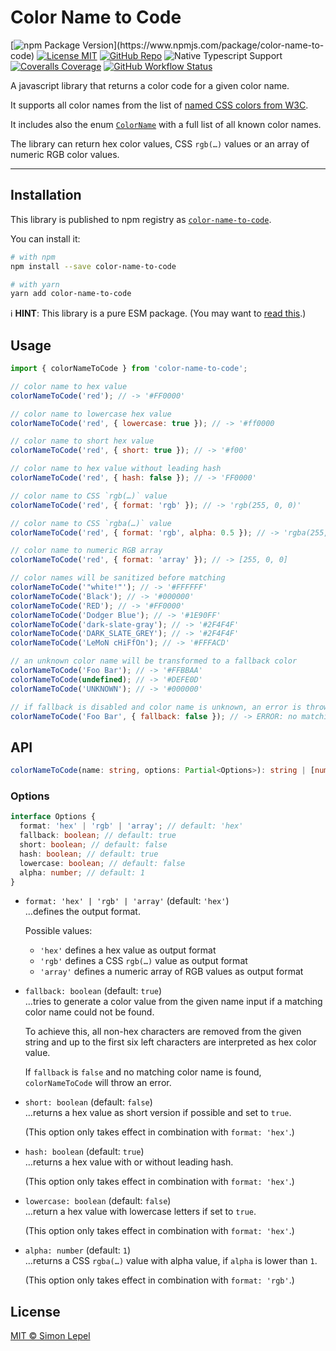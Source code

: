 # Color Name to Code

[![npm Package Version](https://img.shields.io/npm/v/color-name-to-code?)](https://www.npmjs.com/package/color-name-to-code)
[![License MIT](https://img.shields.io/badge/license-MIT-4cc552)](http://simbo.mit-license.org/)
[![GitHub Repo](https://img.shields.io/badge/repo-public-87ceeb)](https://github.com/simbo/color-name-to-code)
![Native Typescript Support](https://img.shields.io/npm/types/color-name-to-code)
[![Coveralls Coverage](https://img.shields.io/coveralls/github/simbo/color-name-to-code)](https://coveralls.io/github/simbo/color-name-to-code)
[![GitHub Workflow Status](https://img.shields.io/github/actions/workflow/status/simbo/color-name-to-code/ci.yml?branch=main)](https://github.com/simbo/color-name-to-code/actions/workflows/ci.yml)

A javascript library that returns a color code for a given color name.

It supports all color names from the list of
[named CSS colors from W3C](https://drafts.csswg.org/css-color/#named-colors).

It includes also the enum [`ColorName`](./src/color-name.enum.ts) with a full
list of all known color names.

The library can return hex color values, CSS `rgb(…)` values or an array of
numeric RGB color values.

---

## Installation

This library is published to npm registry as
[`color-name-to-code`](https://www.npmjs.com/package/color-name-to-code).

You can install it:

```sh
# with npm
npm install --save color-name-to-code

# with yarn
yarn add color-name-to-code
```

ℹ️ **HINT**: This library is a pure ESM package. (You may want to
[read this](https://gist.github.com/sindresorhus/a39789f98801d908bbc7ff3ecc99d99c).)

## Usage

```js
import { colorNameToCode } from 'color-name-to-code';

// color name to hex value
colorNameToCode('red'); // -> '#FF0000'

// color name to lowercase hex value
colorNameToCode('red', { lowercase: true }); // -> '#ff0000

// color name to short hex value
colorNameToCode('red', { short: true }); // -> '#f00'

// color name to hex value without leading hash
colorNameToCode('red', { hash: false }); // -> 'FF0000'

// color name to CSS `rgb(…)` value
colorNameToCode('red', { format: 'rgb' }); // -> 'rgb(255, 0, 0)'

// color name to CSS `rgba(…)` value
colorNameToCode('red', { format: 'rgb', alpha: 0.5 }); // -> 'rgba(255, 0, 0, 0.5)'

// color name to numeric RGB array
colorNameToCode('red', { format: 'array' }); // -> [255, 0, 0]

// color names will be sanitized before matching
colorNameToCode('"white!"'); // -> '#FFFFFF'
colorNameToCode('Black'); // -> '#000000'
colorNameToCode('RED'); // -> '#FF0000'
colorNameToCode('Dodger Blue'); // -> '#1E90FF'
colorNameToCode('dark-slate-gray'); // -> '#2F4F4F'
colorNameToCode('DARK_SLATE_GREY'); // -> '#2F4F4F'
colorNameToCode('LeMoN cHiFfOn'); // -> '#FFFACD'

// an unknown color name will be transformed to a fallback color
colorNameToCode('Foo Bar'); // -> '#FFBBAA'
colorNameToCode(undefined); // -> '#DEFE0D'
colorNameToCode('UNKNOWN'); // -> '#000000'

// if fallback is disabled and color name is unknown, an error is thrown
colorNameToCode('Foo Bar', { fallback: false }); // -> ERROR: no matching color found for 'Foo Bar'
```

## API

```ts
colorNameToCode(name: string, options: Partial<Options>): string | [number, number, number];
```

### Options

```ts
interface Options {
  format: 'hex' | 'rgb' | 'array'; // default: 'hex'
  fallback: boolean; // default: true
  short: boolean; // default: false
  hash: boolean; // default: true
  lowercase: boolean; // default: false
  alpha: number; // default: 1
}
```

- `format: 'hex' | 'rgb' | 'array'` (default: `'hex'`)  
  …defines the output format.

  Possible values:

  - `'hex'` defines a hex value as output format
  - `'rgb'` defines a CSS `rgb(…)` value as output format
  - `'array'` defines a numeric array of RGB values as output format

- `fallback: boolean` (default: `true`)  
   …tries to generate a color value from the given name input if a matching color
  name could not be found.

  To achieve this, all non-hex characters are removed from the given string and
  up to the first six left characters are interpreted as hex color value.

  If `fallback` is `false` and no matching color name is found,
  `colorNameToCode` will throw an error.

- `short: boolean` (default: `false`)  
   …returns a hex value as short version if possible and set to `true`.

  (This option only takes effect in combination with `format: 'hex'`.)

- `hash: boolean` (default: `true`)  
  …returns a hex value with or without leading hash.

  (This option only takes effect in combination with `format: 'hex'`.)

- `lowercase: boolean` (default: `false`)  
  …return a hex value with lowercase letters if set to `true`.

  (This option only takes effect in combination with `format: 'hex'`.)

- `alpha: number` (default: `1`)  
  …returns a CSS `rgba(…)` value with alpha value, if `alpha` is lower than `1`.

  (This option only takes effect in combination with `format: 'rgb'`.)

## License

[MIT &copy; Simon Lepel](http://simbo.mit-license.org/)
